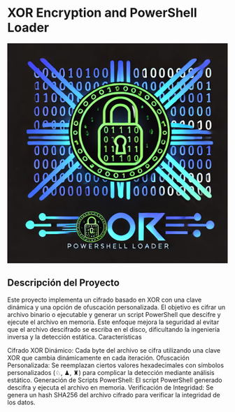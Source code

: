 
# XOR Encryption and PowerShell Loader

<p align="center">
  <img src="/assets/banner.jpg">
</p>

## Descripción del Proyecto
Este proyecto implementa un cifrado basado en XOR con una clave dinámica y una opción de ofuscación personalizada. El objetivo es cifrar un archivo binario o ejecutable y generar un script PowerShell que descifre y ejecute el archivo en memoria. Este enfoque mejora la seguridad al evitar que el archivo descifrado se escriba en el disco, dificultando la ingeniería inversa y la detección estática.
Características

Cifrado XOR Dinámico: Cada byte del archivo se cifra utilizando una clave XOR que cambia dinámicamente en cada iteración.
Ofuscación Personalizada: Se reemplazan ciertos valores hexadecimales con símbolos personalizados (♘, ♟, ♜) para complicar la detección mediante análisis estático.
Generación de Scripts PowerShell: El script PowerShell generado descifra y ejecuta el archivo en memoria.
Verificación de Integridad: Se genera un hash SHA256 del archivo cifrado para verificar la integridad de los datos.

